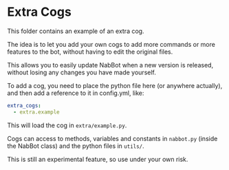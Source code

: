 # Extra Cogs
This folder contains an example of an extra cog.

The idea is to let you add your own cogs to add more commands or more features to the bot, without having to edit the original files.

This allows you to easily update NabBot when a new version is released, without losing any changes you have made yourself.

To add a cog, you need to place the python file here (or anywhere actually), and then add a reference to it in config.yml, like:

```yaml
extra_cogs:
  - extra.example
```

This will load the cog in `extra/example.py`.

Cogs can access to methods, variables and constants in `nabbot.py` (inside the NabBot class) and the python files in `utils/`.

This is still an experimental feature, so use under your own risk.